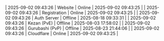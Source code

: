 | 2025-09-02 09:43:26 | Website | Online | 2025-09-02 09:43:25 |
| 2025-09-02 09:43:26 | Registration | Online | 2025-09-02 09:43:25 |
| 2025-09-02 09:43:26 | Auth Server | Offline | 2025-08-18 09:33:31 |
| 2025-09-02 09:43:26 | Kezan (PvE) | Offline | 2025-08-03 17:58:02 |
| 2025-09-02 09:43:26 | Gurubashi (PvP) | Offline | 2025-08-23 21:44:06 |
| 2025-09-02 09:43:26 | Cloudflare | Online | 2025-09-02 09:43:25 |
